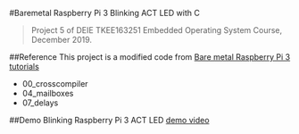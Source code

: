 #Baremetal Raspberry Pi 3 Blinking ACT LED with C
> Project 5 of DEIE TKEE163251 Embedded Operating System Course, December 2019.

##Reference
This project is a modified code from [Bare metal Raspberry Pi 3 tutorials](https://github.com/bztsrc/raspi3-tutorial)
* 00_crosscompiler
* 04_mailboxes
* 07_delays

##Demo
Blinking Raspberry Pi 3 ACT LED [demo video](https://drive.google.com/open?id=13cKpBN9kGo6oJ28IL2D11L1nm-tc1HEi)

